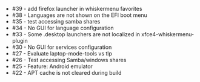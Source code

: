 <!-- This file is automatically generated by "make update_todo" -->
- #39 - add firefox launcher in whiskermenu favorites
- #38 - Languages are not shown on the EFI boot menu
- #35 - test accessing samba shares
- #34 - No GUI for language configuration
- #33 - Some .desktop launchers are not localized in xfce4-whiskermenu-plugin
- #30 - No GUI for services configuration
- #27 - Evaluate laptop-mode-tools vs tlp
- #26 - Test accessing Samba/windows shares
- #25 - Feature: Android emulator
- #22 - APT cache is not cleared during build
